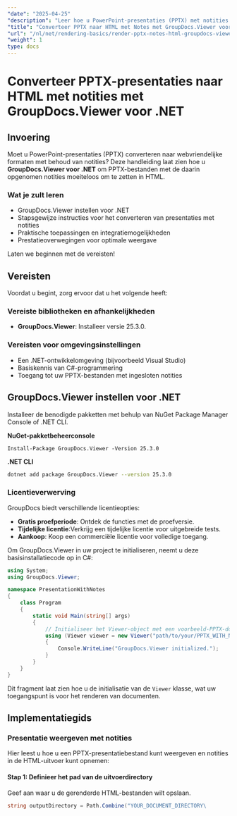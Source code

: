 ```yaml
---
"date": "2025-04-25"
"description": "Leer hoe u PowerPoint-presentaties (PPTX) met notities kunt converteren naar webvriendelijke HTML-formaten met GroupDocs.Viewer voor .NET. Stroomlijn uw workflow met gedetailleerde stappen en aanbevolen procedures."
"title": "Converteer PPTX naar HTML met Notes met GroupDocs.Viewer voor .NET"
"url": "/nl/net/rendering-basics/render-pptx-notes-html-groupdocs-viewer-net/"
"weight": 1
type: docs
---
```

# Converteer PPTX-presentaties naar HTML met notities met GroupDocs.Viewer voor .NET

## Invoering

Moet u PowerPoint-presentaties (PPTX) converteren naar webvriendelijke formaten met behoud van notities? Deze handleiding laat zien hoe u **GroupDocs.Viewer voor .NET** om PPTX-bestanden met de daarin opgenomen notities moeiteloos om te zetten in HTML.

### Wat je zult leren
- GroupDocs.Viewer instellen voor .NET
- Stapsgewijze instructies voor het converteren van presentaties met notities
- Praktische toepassingen en integratiemogelijkheden
- Prestatieoverwegingen voor optimale weergave

Laten we beginnen met de vereisten!

## Vereisten

Voordat u begint, zorg ervoor dat u het volgende heeft:

### Vereiste bibliotheken en afhankelijkheden
- **GroupDocs.Viewer**: Installeer versie 25.3.0.

### Vereisten voor omgevingsinstellingen
- Een .NET-ontwikkelomgeving (bijvoorbeeld Visual Studio)
- Basiskennis van C#-programmering
- Toegang tot uw PPTX-bestanden met ingesloten notities

## GroupDocs.Viewer instellen voor .NET

Installeer de benodigde pakketten met behulp van NuGet Package Manager Console of .NET CLI.

**NuGet-pakketbeheerconsole**
```shell
Install-Package GroupDocs.Viewer -Version 25.3.0
```

**.NET CLI**
```bash
dotnet add package GroupDocs.Viewer --version 25.3.0
```

### Licentieverwerving
GroupDocs biedt verschillende licentieopties:
- **Gratis proefperiode**: Ontdek de functies met de proefversie.
- **Tijdelijke licentie**:Verkrijg een tijdelijke licentie voor uitgebreide tests.
- **Aankoop**: Koop een commerciële licentie voor volledige toegang.

Om GroupDocs.Viewer in uw project te initialiseren, neemt u deze basisinstallatiecode op in C#:

```csharp
using System;
using GroupDocs.Viewer;

namespace PresentationWithNotes
{
    class Program
    {
        static void Main(string[] args)
        {
            // Initialiseer het Viewer-object met een voorbeeld-PPTX-documentpad.
            using (Viewer viewer = new Viewer("path/to/your/PPTX_WITH_NOTES.pptx"))
            {
                Console.WriteLine("GroupDocs.Viewer initialized.");
            }
        }
    }
}
```

Dit fragment laat zien hoe u de initialisatie van de `Viewer` klasse, wat uw toegangspunt is voor het renderen van documenten.

## Implementatiegids

### Presentatie weergeven met notities

Hier leest u hoe u een PPTX-presentatiebestand kunt weergeven en notities in de HTML-uitvoer kunt opnemen:

#### Stap 1: Definieer het pad van de uitvoerdirectory

Geef aan waar u de gerenderde HTML-bestanden wilt opslaan.

```csharp
string outputDirectory = Path.Combine("YOUR_DOCUMENT_DIRECTORY\